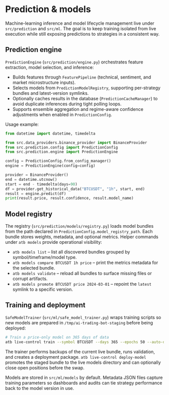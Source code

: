 # Prediction & models

Machine-learning inference and model lifecycle management live under `src/prediction` and `src/ml`. The goal is to keep training
isolated from live execution while still exposing predictions to strategies in a consistent way.

## Prediction engine

`PredictionEngine` (`src/prediction/engine.py`) orchestrates feature extraction, model selection, and inference:

- Builds features through `FeaturePipeline` (technical, sentiment, and market microstructure inputs).
- Selects models from `PredictionModelRegistry`, supporting per-strategy bundles and latest-version symlinks.
- Optionally caches results in the database (`PredictionCacheManager`) to avoid duplicate inferences during tight polling loops.
- Supports ensemble aggregation and regime-aware confidence adjustments when enabled in `PredictionConfig`.

Usage example:

```python
from datetime import datetime, timedelta

from src.data_providers.binance_provider import BinanceProvider
from src.prediction.config import PredictionConfig
from src.prediction.engine import PredictionEngine

config = PredictionConfig.from_config_manager()
engine = PredictionEngine(config=config)

provider = BinanceProvider()
end = datetime.utcnow()
start = end - timedelta(days=90)
df = provider.get_historical_data("BTCUSDT", "1h", start, end)
result = engine.predict(df)
print(result.price, result.confidence, result.model_name)
```

## Model registry

The registry (`src/prediction/models/registry.py`) loads model bundles from the path declared in `PredictionConfig.model_registry_path`.
Each bundle stores weights, metadata, and optional metrics. Helper commands under `atb models` provide operational visibility:

- `atb models list` – list all discovered bundles grouped by symbol/timeframe/model type.
- `atb models compare BTCUSDT 1h price` – print the metrics metadata for the selected bundle.
- `atb models validate` – reload all bundles to surface missing files or corrupt artifacts.
- `atb models promote BTCUSDT price 2024-03-01` – repoint the `latest` symlink to a specific version.

## Training and deployment

`SafeModelTrainer` (`src/ml/safe_model_trainer.py`) wraps training scripts so new models are prepared in `/tmp/ai-trading-bot-staging`
before being deployed:

```bash
# Train a price-only model on 365 days of data
atb live-control train --symbol BTCUSDT --days 365 --epochs 50 --auto-deploy
```

The trainer performs backups of the current live bundle, runs validation, and creates a deployment package. `atb live-control deploy-model`
promotes the staged bundle to the live models directory and can optionally close open positions before the swap.

Models are stored in `src/ml/models` by default. Metadata JSON files capture training parameters so dashboards and audits can tie
strategy performance back to the model version in use.
